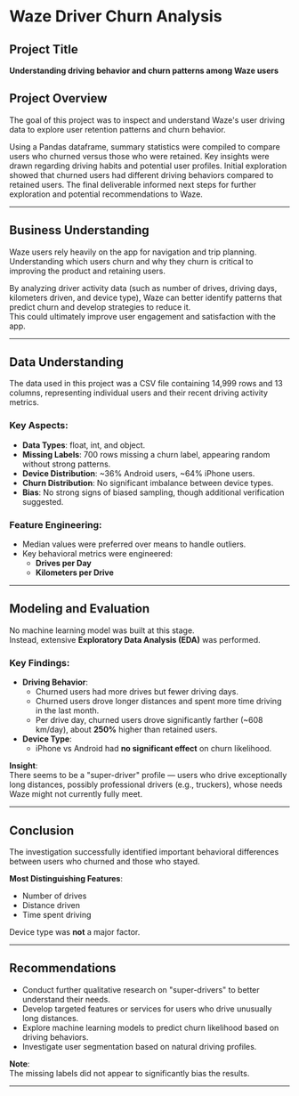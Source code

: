 # Waze Driver Churn Analysis

## Project Title
**Understanding driving behavior and churn patterns among Waze users**

## Project Overview
The goal of this project was to inspect and understand Waze's user driving data to explore user retention patterns and churn behavior.

Using a Pandas dataframe, summary statistics were compiled to compare users who churned versus those who were retained. Key insights were drawn regarding driving habits and potential user profiles. Initial exploration showed that churned users had different driving behaviors compared to retained users. The final deliverable informed next steps for further exploration and potential recommendations to Waze.

---

## Business Understanding
Waze users rely heavily on the app for navigation and trip planning.  
Understanding which users churn and why they churn is critical to improving the product and retaining users.  

By analyzing driver activity data (such as number of drives, driving days, kilometers driven, and device type), Waze can better identify patterns that predict churn and develop strategies to reduce it.  
This could ultimately improve user engagement and satisfaction with the app.

---

## Data Understanding
The data used in this project was a CSV file containing 14,999 rows and 13 columns, representing individual users and their recent driving activity metrics.

### Key Aspects:
- **Data Types**: float, int, and object.
- **Missing Labels**: 700 rows missing a churn label, appearing random without strong patterns.
- **Device Distribution**: ~36% Android users, ~64% iPhone users.
- **Churn Distribution**: No significant imbalance between device types.
- **Bias**: No strong signs of biased sampling, though additional verification suggested.

### Feature Engineering:
- Median values were preferred over means to handle outliers.
- Key behavioral metrics were engineered:
  - **Drives per Day**
  - **Kilometers per Drive**

---

## Modeling and Evaluation
No machine learning model was built at this stage.  
Instead, extensive **Exploratory Data Analysis (EDA)** was performed.

### Key Findings:
- **Driving Behavior**:
  - Churned users had more drives but fewer driving days.
  - Churned users drove longer distances and spent more time driving in the last month.
  - Per drive day, churned users drove significantly farther (~608 km/day), about **250%** higher than retained users.
- **Device Type**:
  - iPhone vs Android had **no significant effect** on churn likelihood.

**Insight**:  
There seems to be a "super-driver" profile — users who drive exceptionally long distances, possibly professional drivers (e.g., truckers), whose needs Waze might not currently fully meet.

---

## Conclusion
The investigation successfully identified important behavioral differences between users who churned and those who stayed.

**Most Distinguishing Features**:
- Number of drives
- Distance driven
- Time spent driving

Device type was **not** a major factor.

---

## Recommendations
- Conduct further qualitative research on "super-drivers" to better understand their needs.
- Develop targeted features or services for users who drive unusually long distances.
- Explore machine learning models to predict churn likelihood based on driving behaviors.
- Investigate user segmentation based on natural driving profiles.

**Note**:  
The missing labels did not appear to significantly bias the results.

---
